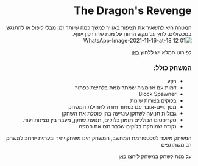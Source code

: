 <div dir='rtl' lang='he'>

# The Dragon's Revenge

  המטרה היא להשאיר את הציפור באוויר למשך כמה שיותר זמן מבלי ליפול או להתנגש במכשולים. לחץ על מקש הרווח על מנת שהדרקון יעוף.
  ![WhatsApp-Image-2021-11-16-at-18 12 01](https://user-images.githubusercontent.com/63556870/142023191-ca78dbba-734d-4a3d-ae86-7d7a2007878d.png)

  לפירוט המלא יש ללחוץ [כאן](https://github.com/LeveI-Up/FlappyBird/blob/main/formal-elements.md)

  

### המשחק כולל:
  * רקע 
  * דמות עם אנימציה שמתרוממת בלחיצת כפתור
  * Block Spawner
  * בלוקים בצורות שונות
  * מסך גיים-אובר עם כפתור חזרה לתחילת המשחק
  * גבולות תנועה לשחקן שנגיעה בהן פוסלת את השחקן
  * סקריפטים הכוללים תזמון בלוקים, תנועת שחקן, מעבר בין סצינות ועוד.
  * נקודה שמוחקת בלוקים שכבר חצו את המפה
  

המשחק מיועד לפלטפורמת המחשב, המשחק הינו משחק יחיד ובעתית יורחב למשחק רב משתתפים

  על מנת לשחק במשחק ליחצו [כאן](https://uriyashemla.itch.io/the-dragon-ravange)  

</div>
